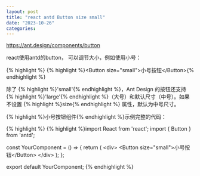 ```yaml
---
layout: post
title: "react antd Button size small"
date: "2023-10-26"
categories: 
---
```

<p><a href="https://ant.design/components/button">https://ant.design/components/button</a></p>

<p>react使用antd的button， 可以调节大小，例如使用小号：</p>

{% highlight %}
{% highlight %}&lt;Button size=&quot;small&quot;&gt;小号按钮&lt;/Button&gt;{% endhighlight %}

<p>除了 {% highlight %}&#39;small&#39;{% endhighlight %}，Ant Design 的按钮还支持 {% highlight %}&#39;large&#39;{% endhighlight %}（大号）和默认尺寸（中号）。如果不设置 {% highlight %}size{% endhighlight %} 属性，默认为中号尺寸。</p>

<p>{% highlight %}小号按钮组件{% endhighlight %}示例完整的代码：</p>

{% highlight %}
{% highlight %}import React from &#39;react&#39;;
import { Button } from &#39;antd&#39;;

const YourComponent = () =&gt; {
  return (
    &lt;div&gt;
      &lt;Button size=&quot;small&quot;&gt;小号按钮&lt;/Button&gt;
    &lt;/div&gt;
  );
};

export default YourComponent;
{% endhighlight %}

